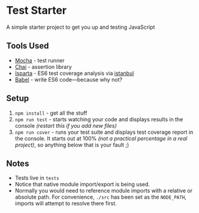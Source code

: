 # Test Starter

A simple starter project to get you up and testing JavaScript

## Tools Used

- [Mocha](https://mochajs.org) - test runner
- [Chai](http://chaijs.com) - assertion library
- [Isparta](https://github.com/douglasduteil/isparta) - ES6 test coverage analysis via [istanbul](https://github.com/gotwarlost/istanbul)
- [Babel](https://babeljs.io) - write ES6 code—because why not?

## Setup

1. `npm install` - get all the stuff
2. `npm run test` - starts watching your code and displays results in the console _(restart this if you add new files)_
3. `npm run cover` - runs your test suite and displays test coverage report in the console. It starts out at 100% _(not a practical percentage in a real project)_, so anything below that is your fault ;)

## Notes
- Tests live in `tests`
- Notice that native module import/export is being used.
- Normally you would need to reference module imports with a relative or absolute path. For convenience, `./src` has been set as the `NODE_PATH`, imports will attempt to resolve there first.
